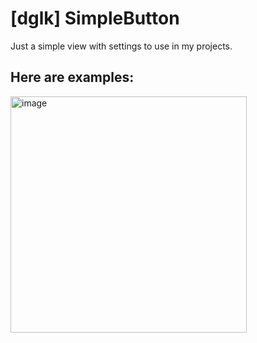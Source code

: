 # [dglk] SimpleButton
Just a simple view with settings to use in my projects.

## Here are examples:
<img width="378" alt="image" src="https://github.com/Diaglyonok/dglk_simple_button/assets/18545029/a1e0a221-d51b-45b9-a2d7-340458862d64">
